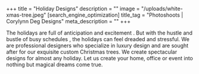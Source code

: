 +++
title = "Holiday Designs"
description = ""
image = "/uploads/white-xmas-tree.jpeg"
[search_engine_optimization]
title_tag = "Photoshoots | Corylynn Deg Designs"
meta_description = ""
+++

The holidays are full of anticipation and excitement . But with the hustle and bustle of busy schedules , the holidays can feel dreaded and stressful. We are professional designers who specialize in luxury design and are sought after  for our exquisite custom Christmas trees. We create spectacular designs for almost any holiday. Let us create your home, office or event into nothing but magical dreams come true. 